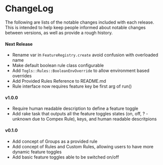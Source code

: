 # ChangeLog

The following are lists of the notable changes included with each release.
This is intended to help keep people informed about notable changes between
versions, as well as provide a rough history.

#### Next Release

* Rename var in `FeatureRegistry.create` avoid confusion with overloaded name
* Make default boolean rule class configurable
* Add `Togls::Rules::BooleanEnvOverride` to allow environment based overrides
* Add Provided Rules Reference to README.md
* Rule interface now requires feature key be first arg of run()

#### v1.0.0

* Require human readable description to define a feature toggle
* Add rake task that outputs all the feature toggles states (on, off, ? -
  unknown due to Compex Rule), keys, and human readable descritpions

#### v0.1.0

* Add concept of Groups as a provided rule
* Add concept of Rules and Custom Rules, allowing users to have more dynamic
  feature toggles
* Add basic feature toggles able to be switched on/off
